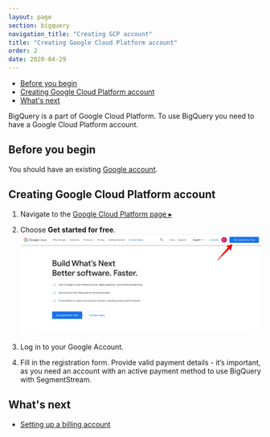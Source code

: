 ```yaml
---
layout: page
section: bigquery
navigation_title: "Creating GCP account"
title: "Creating Google Cloud Platform account"
order: 2
date: 2020-04-29
---
```


<!---
In this article explained how to
1. Sign up for BigQuery (with relevant links)
2. Create first project (or a new project if one exists if it is a different flow). Suggest how to name the project to avoid namings like "SegmentStream"
-->
<ul class="page-navigation">
  <li><a href="#before-you-begin">Before you begin</a></li>
  <li><a href="#creating-gcp-project">Creating Google Cloud Platform account</a></li>
  <li><a href="#whats-next">What's next</a></li>
</ul>
BigQuery is a part of Google Cloud Platform.
To use BigQuery you need to have a Google Cloud Platform account.

## <a name="before-you-begin"></a> Before you begin
You should have an existing [Google account](https://support.google.com/accounts/answer/27441).

## <a name="creating-gcp-project"></a> Creating Google Cloud Platform account
1. Navigate to the [Google Cloud Platform page ▸](https://cloud.google.com)

2. Choose **Get started for free**.
![Click on Get started for free](/img/big-query_start.png)
 
3. Log in to your Google Account.

4. Fill in the registration form.
Provide valid payment details - it’s important, as you need an account with an active payment method to use BigQuery with SegmentStream.

## <a name="whats-next"></a>What's next
* [Setting up a billing account](enabling-billing)